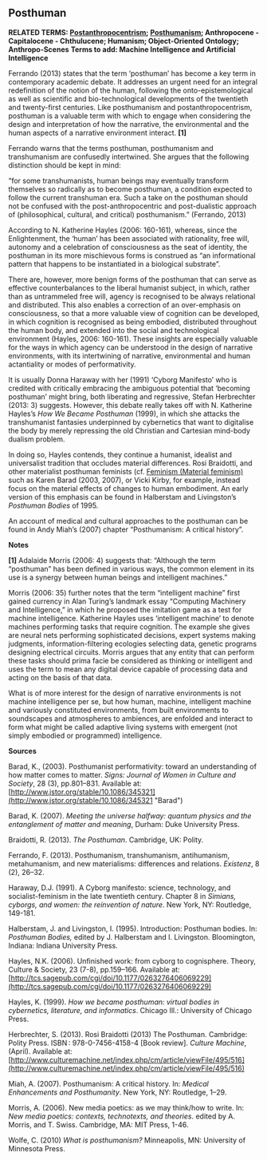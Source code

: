 ## Posthuman

**RELATED TERMS: [Postanthropocentrism](https://github.com/narrative-environments/CourseCompendium/blob/main/Postanthropocentrism.md); [Posthumanism](https://github.com/narrative-environments/CourseCompendium/blob/main/Posthumanism.md); Anthropocene - Capitalocene - Chthulucene; Humanism; Object-Oriented Ontology; Anthropo-Scenes**
**Terms to add: Machine Intelligence and Artificial Intelligence**

Ferrando (2013) states that the term ‘posthuman’ has become a key term in contemporary academic debate. It addresses an urgent need for an integral redefinition of the notion of the human, following the onto-epistemological as well as scientific and bio-technological developments of the twentieth and twenty-first centuries. Like posthumanism and postanthropocentrism, posthuman is a valuable term with which to engage when considering the design and interpretation of how the narrative, the environmental and the human aspects of a narrative environment interact. **[1]**

Ferrando warns that the terms posthuman, posthumanism and transhumanism are confusedly intertwined. She argues that the following distinction should be kept in mind:

“for some transhumanists, human beings may eventually transform themselves so radically as to become posthuman, a condition expected to follow the current transhuman era. Such a take on the posthuman should not be confused with the post-anthropocentric and post-dualistic approach of (philosophical, cultural, and critical) posthumanism.” (Ferrando, 2013)

According to N. Katherine Hayles (2006: 160-161), whereas, since the Enlightenment, the ‘human’ has been associated with rationality, free will, autonomy and a celebration of consciousness as the seat of identity, the posthuman in its more mischievous forms is construed as “an informational pattern that happens to be instantiated in a biological substrate”.

There are, however, more benign forms of the posthuman that can serve as effective counterbalances to the liberal humanist subject, in which, rather than as untrammeled free will, agency is recognised to be always relational and distributed. This also enables a correction of an over-emphasis on consciousness, so that a more valuable view of cognition can be developed, in which cognition is recognised as being embodied, distributed throughout the human body, and extended into the social and technological environment (Hayles, 2006: 160-161). These insights are especially valuable for the ways in which agency can be understood in the design of narrative environments, with its intertwining of narrative, environmental and human actantiality or modes of performativity.

It is usually Donna Haraway with her (1991) ‘Cyborg Manifesto’ who is credited with critically embracing the ambiguous potential that ‘becoming posthuman’ might bring, both liberating and regressive, Stefan Herbrechter (2013: 3) suggests. However, this debate really takes off with N. Katherine Hayles’s _How We Became Posthuman_ (1999), in which she attacks the transhumanist fantasies underpinned by cybernetics that want to digitalise the body by merely repressing the old Christian and Cartesian mind-body dualism problem.

In doing so, Hayles contends, they continue a humanist, idealist and universalist tradition that occludes material differences. Rosi Braidotti, and other materialist posthuman feminists (cf. [Feminism (Material feminism)](http://compendium.kosawese.net/practice/feminism-material-feminism/) such as Karen Barad (2003, 2007), or Vicki Kirby, for example, instead focus on the material effects of changes to human embodiment. An early version of this emphasis can be found in Halberstam and Livingston’s _Posthuman Bodies_ of 1995.

An account of medical and cultural approaches to the posthuman can be found in Andy Miah’s (2007) chapter “Posthumanism: A critical history”.

**Notes**

**[1]** Adalaide Morris (2006: 4) suggests that: “Although the term “posthuman” has been defined in various ways, the common element in its use is a synergy between human beings and intelligent machines.”

Morris (2006: 35) further notes that the term “intelligent machine” first gained currency in Alan Turing’s landmark essay “Computing Machinery and Intelligence,” in which he proposed the imitation game as a test for machine intelligence. Katherine Hayles uses ‘intelligent machine’ to denote machines performing tasks that require cognition. The example she gives are neural nets performing sophisticated decisions, expert systems making judgments, information-filtering ecologies selecting data, genetic programs designing electrical circuits. Morris argues that any entity that can perform these tasks should prima facie be considered as thinking or intelligent and uses the term to mean any digital device capable of processing data and acting on the basis of that data.

What is of more interest for the design of narrative environments is not machine intelligence per se, but how human, machine, intelligent machine and variously constituted environments, from built environments to soundscapes and atmospheres to ambiences, are enfolded and interact to form what might be called adaptive living systems with emergent (not simply embodied or programmed) intelligence.

**Sources**

Barad, K., (2003). Posthumanist performativity: toward an understanding of how matter comes to matter. _Signs: Journal of Women in Culture and Society_, 28 (3), pp.801–831\. Available at: [http://www.jstor.org/stable/10.1086/345321](http://www.jstor.org/stable/10.1086/345321 "Barad")

Barad, K. (2007). _Meeting the universe halfway: quantum physics and the entanglement of matter and meaning_, Durham: Duke University Press.

Braidotti, R. (2013). _The Posthuman_. Cambridge, UK: Polity.

Ferrando, F. (2013). Posthumanism, transhumanism, antihumanism, metahumanism, and new materialisms: differences and relations. _Existenz_, 8 (2), 26–32.

Haraway, D.J. (1991). A Cyborg manifesto: science, technology, and socialist-feminism in the late twentieth century. Chapter 8 in _Simians, cyborgs, and women: the reinvention of nature_. New York, NY: Routledge, 149-181.

Halberstam, J. and Livingston, I. (1995). Introduction: Posthuman bodies. In: _Posthuman Bodies,_ edited by J. Halberstam and I. Livingston. Bloomington, Indiana: Indiana University Press.

Hayles, N.K. (2006). Unfinished work: from cyborg to cognisphere. Theory, Culture & Society, 23 (7-8), pp.159–166\. Available at:[http://tcs.sagepub.com/cgi/doi/10.1177/0263276406069229](http://tcs.sagepub.com/cgi/doi/10.1177/0263276406069229)

Hayles, K. (1999). _How we became posthuman: virtual bodies in cybernetics, literature, and informatics_. Chicago Ill.: University of Chicago Press.

Herbrechter, S. (2013). Rosi Braidotti (2013) The Posthuman. Cambridge: Polity Press. ISBN : 978-0-7456-4158-4 [Book review]. _Culture Machine_, (April). Available at: [http://www.culturemachine.net/index.php/cm/article/viewFile/495/516](http://www.culturemachine.net/index.php/cm/article/viewFile/495/516)

Miah, A. (2007). Posthumanism: A critical history. In: _Medical Enhancements and Posthumanity_. New York, NY: Routledge, 1–29.

Morris, A. (2006). New media poetics: as we may think/how to write. In: _New media poetics: contexts, technotexts, and theories_. edited by A. Morris, and T. Swiss. Cambridge, MA: MIT Press, 1-46.

Wolfe, C. (2010) _What is posthumanism?_ Minneapolis, MN: University of Minnesota Press.

